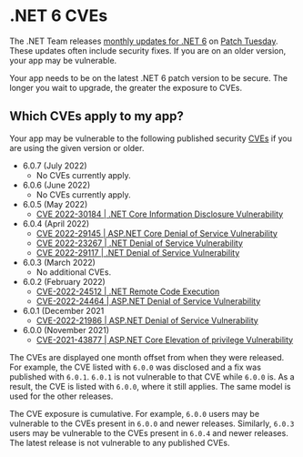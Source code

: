 # .NET 6 CVEs

The .NET Team releases [monthly updates for .NET 6](https://github.com/dotnet/announcements/labels/.NET%206.0) on [Patch Tuesday](https://en.wikipedia.org/wiki/Patch_Tuesday). These updates often include security fixes. If you are on an older version, your app may be vulnerable.

Your app needs to be on the latest .NET 6 patch version to be secure. The longer you wait to upgrade, the greater the exposure to CVEs.

## Which CVEs apply to my app?

Your app may be vulnerable to the following published security [CVEs](https://www.cve.org/) if you are using the given version or older.

- 6.0.7 (July 2022)
  - No CVEs currently apply. 
- 6.0.6 (June 2022)
  - No CVEs currently apply. 
- 6.0.5 (May 2022)
  - [CVE 2022-30184 | .NET Core Information Disclosure Vulnerability](https://github.com/dotnet/announcements/issues/225)
- 6.0.4 (April 2022)
  - [CVE 2022-29145 | ASP.NET Core Denial of Service Vulnerability](https://github.com/dotnet/announcements/issues/222)
  - [CVE 2022-23267 | .NET Denial of Service Vulnerability](https://github.com/dotnet/announcements/issues/221)
  - [ CVE 2022-29117 | .NET Denial of Service Vulnerability](https://github.com/dotnet/announcements/issues/220)
- 6.0.3 (March 2022)
  - No additional CVEs.
- 6.0.2 (February 2022)
  - [CVE-2022-24512 | .NET Remote Code Execution](https://github.com/dotnet/announcements/issues/213)
  - [CVE-2022-24464 | ASP.NET Denial of Service Vulnerability](https://github.com/dotnet/announcements/issues/212)
- 6.0.1 (December 2021
  - [CVE-2022-21986 | ASP.NET Denial of Service Vulnerability](https://github.com/dotnet/announcements/issues/207)
- 6.0.0 (November 2021)
  - [CVE-2021-43877 | ASP.NET Core Elevation of privilege Vulnerability](https://github.com/dotnet/announcements/issues/206)

The CVEs are displayed one month offset from when they were released. For example, the CVE listed with `6.0.0` was disclosed and a fix was published with `6.0.1`. `6.0.1` is not vulnerable to that CVE while `6.0.0` is. As a result, the CVE is listed with `6.0.0`, where it still applies. The same model is used for the other releases. 

The CVE exposure is cumulative. For example, `6.0.0` users may be vulnerable to the CVEs present in `6.0.0` and newer releases. Similarly, `6.0.3` users may be vulnerable to the CVEs present in `6.0.4` and newer releases. The latest release is not vulnerable to any published CVEs.
